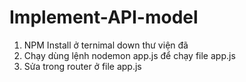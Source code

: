 # Implement-API-model

1. NPM Install ở ternimal down thư viện đã
2. Chạy dùng lệnh nodemon app.js để chạy file app.js
3. Sửa trong router ở file app.js

